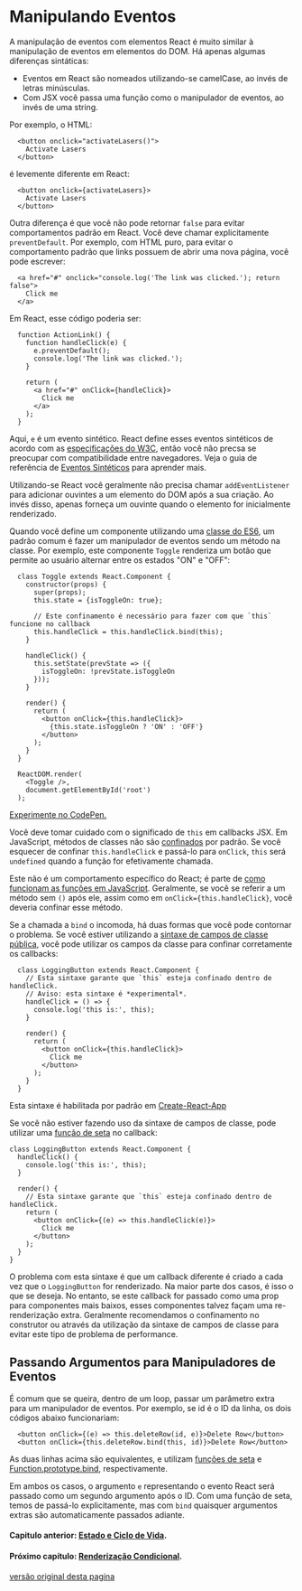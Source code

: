 # Manipulando Eventos

A manipulação de eventos com elementos React é muito similar à manipulação de eventos em elementos do DOM. Há apenas algumas diferenças sintáticas:

* Eventos em React são nomeados utilizando-se camelCase, ao invés de letras minúsculas.
* Com JSX você passa uma função como o manipulador de eventos, ao invés de uma string.

Por exemplo, o HTML:

```
  <button onclick="activateLasers()">
    Activate Lasers
  </button>
```

é levemente diferente em React:

```
  <button onclick={activateLasers}>
    Activate Lasers
  </button>
```

Outra diferença é que você não pode retornar `false` para evitar comportamentos padrão em React. Você deve chamar explicitamente `preventDefault`. Por exemplo, com HTML puro, para evitar o comportamento padrão que links possuem de abrir uma nova página, você pode escrever:

```
  <a href="#" onclick="console.log('The link was clicked.'); return false">
    Click me
  </a>
```

Em React, esse código poderia ser:

```
  function ActionLink() {
    function handleClick(e) {
      e.preventDefault();
      console.log('The link was clicked.');
    }

    return (
      <a href="#" onClick={handleClick}>
        Click me
      </a>
    );
  }
```

Aqui, `e` é um evento sintético. React define esses eventos sintéticos de acordo com as [especificações do W3C](https://www.w3.org/TR/DOM-Level-3-Events/), então você não precsa se preocupar com compatibilidade entre navegadores. Veja o guia de referência de [Eventos Sintéticos](#) para aprender mais.

Utilizando-se React você geralmente não precisa chamar `addEventListener` para adicionar ouvintes a um elemento do DOM após a sua criação. Ao invés disso, apenas forneça um ouvinte quando o elemento for inicialmente renderizado.

Quando você define um componente utilizando uma [classe do ES6](https://developer.mozilla.org/en/docs/Web/JavaScript/Reference/Classes), um padrão comum é fazer um manipulador de eventos sendo um método na classe. Por exemplo, este componente `Toggle` renderiza um botão que permite ao usuário alternar entre os estados "ON" e "OFF":

```
  class Toggle extends React.Component {
    constructor(props) {
      super(props);
      this.state = {isToggleOn: true};

      // Este confinamento é necessário para fazer com que `this` funcione no callback
      this.handleClick = this.handleClick.bind(this);
    }

    handleClick() {
      this.setState(prevState => ({
        isToggleOn: !prevState.isToggleOn
      }));
    }

    render() {
      return (
        <button onClick={this.handleClick}>
          {this.state.isToggleOn ? 'ON' : 'OFF'}
        </button>
      );
    }
  }

  ReactDOM.render(
    <Toggle />,
    document.getElementById('root')
  );
```

[Experimente no CodePen.](http://codepen.io/gaearon/pen/xEmzGg?editors=0010)

Você deve tomar cuidado com o significado de `this` em callbacks JSX. Em JavaScript, métodos de classes não são [confinados](https://developer.mozilla.org/en/docs/Web/JavaScript/Reference/Global_objects/Function/bind) por padrão. Se você esquecer de confinar `this.handleClick` e passá-lo para `onClick`, `this` será `undefined` quando a função for efetivamente chamada.

Este não é um comportamento específico do React; é parte de [como funcionam as funções em JavaScript](https://www.smashingmagazine.com/2014/01/understanding-javascript-function-prototype-bind/). Geralmente, se você se referir a um método sem `()` após ele, assim como em `onClick={this.handleClick}`, você deveria confinar esse método.

Se a chamada a `bind` o incomoda, há duas formas que você pode contornar o problema. Se você estiver utilizando a [sintaxe de campos de classe pública](https://babeljs.io/docs/plugins/transform-class-properties/), você pode utilizar os campos da classe para confinar corretamente os callbacks:

```
  class LoggingButton extends React.Component {
    // Esta sintaxe garante que `this` esteja confinado dentro de handleClick.
    // Aviso: esta sintaxe é *experimental*.
    handleClick = () => {
      console.log('this is:', this);
    }

    render() {
      return (
        <button onClick={this.handleClick}>
          Click me
        </button>
      );
    }
  }
```

Esta sintaxe é habilitada por padrão em [Create-React-App](https://github.com/facebookincubator/create-react-app)

Se você não estiver fazendo uso da sintaxe de campos de classe, pode utilizar uma [função de seta](https://developer.mozilla.org/en/docs/Web/JavaScript/Reference/Functions/Arrow_functions) no callback:

```
class LoggingButton extends React.Component {
  handleClick() {
    console.log('this is:', this);
  }

  render() {
    // Esta sintaxe garante que `this` esteja confinado dentro de handleClick.
    return (
      <button onClick={(e) => this.handleClick(e)}>
        Click me
      </button>
    );
  }
}
```

O problema com esta sintaxe é que um callback diferente é criado a cada vez que o `LoggingButton` for renderizado. Na maior parte dos casos, é isso o que se deseja. No entanto, se este callback for passado como uma prop para componentes mais baixos, esses componentes talvez façam uma re-renderização extra. Geralmente recomendamos o confinamento no construtor ou através da utilização da sintaxe de campos de classe para evitar este tipo de problema de performance.

## Passando Argumentos para Manipuladores de Eventos

É comum que se queira, dentro de um loop, passar um parâmetro extra para um manipulador de eventos. Por exemplo, se id é o ID da linha, os dois códigos abaixo funcionariam:

```
  <button onClick={(e) => this.deleteRow(id, e)}>Delete Row</button>
  <button onClick={this.deleteRow.bind(this, id)}>Delete Row</button>
```

As duas linhas acima são equivalentes, e utilizam [funções de seta](https://developer.mozilla.org/en-US/docs/Web/JavaScript/Reference/Functions/Arrow_functions) e [Function.prototype.bind](https://developer.mozilla.org/en-US/docs/Web/JavaScript/Reference/Global_objects/Function/bind), respectivamente.

Em ambos os casos, o argumento `e` representando o evento React será passado como um segundo argumento após o ID. Com uma função de seta, temos de passá-lo explicitamente, mas com `bind` quaisquer argumentos extras são automaticamente passados adiante.

#### **Capitulo anterior**:  [Estado e Ciclo de Vida](./estado-ciclo-vida.md).

#### **Próximo capítulo**:  [Renderização Condicional](./renderizacao-condicional.md).

[versão original desta pagina](https://reactjs.org/docs/handling-events.html)
